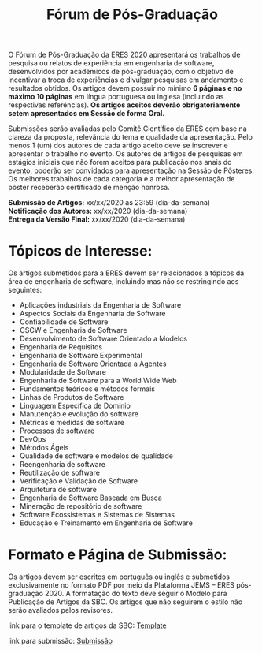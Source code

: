 ﻿---
layout: page-fullwidth
title: "Fórum de Pós-Graduação"
#meta_title: "Dúvidas? Entre em contato conosco"
subheadline: ""
#teaser: "Entre em contato conosco pelo e-mail #eres2020.uem@gmail.com"
permalink: "/forum_pos_graduacao/"
header:
   image_fullwidth: banner_eres2020.png
---

O Fórum de Pós-Graduação da ERES 2020 apresentará os trabalhos de pesquisa ou relatos de experiência em engenharia de software, desenvolvidos por acadêmicos de pós-graduação, com o objetivo de incentivar a troca de experiências e divulgar pesquisas em andamento e resultados obtidos. Os artigos devem possuir no mínimo <b>6 páginas e no máximo 10 páginas</b> em língua portuguesa ou inglesa (incluindo as respectivas referências). <b>Os artigos aceitos deverão obrigatoriamente setem apresentados em Sessão de forma Oral.</b>

Submissões serão avaliadas pelo Comitê Científico da ERES com base na clareza da proposta, relevância do tema e qualidade da apresentação. Pelo menos 1 (um) dos autores de cada artigo aceito deve se inscrever e apresentar o trabalho no evento. Os autores de artigos de pesquisas em estágios iniciais que não forem aceitos para publicação nos anais do evento, poderão ser convidados para apresentação na Sessão de Pôsteres. Os melhores trabalhos de cada categoria e a melhor apresentação de pôster receberão certificado de menção honrosa.

<b>Submissão de Artigos:</b> xx/xx/2020 às 23:59 (dia-da-semana)<br>
<b>Notificação dos Autores:</b> xx/xx/2020 (dia-da-semana)<br>
<b>Entrega da Versão Final:</b> xx/xx/2020 (dia-da-semana)<br>

<h1>Tópicos de Interesse:</h1>

Os artigos submetidos para a ERES devem ser relacionados a tópicos da área de engenharia de software, incluindo mas não se restringindo aos seguintes:

<ul>
<li>Aplicações industriais da Engenharia de Software</li>
<li>Aspectos Sociais da Engenharia de Software</li>
<li>Confiabilidade de Software</li>
<li>CSCW e Engenharia de Software</li>
<li>Desenvolvimento de Software Orientado a Modelos</li>
<li>Engenharia de Requisitos</li>
<li>Engenharia de Software Experimental</li>
<li>Engenharia de Software Orientada a Agentes</li>
<li>Modularidade de Software</li>
<li>Engenharia de Software para a World Wide Web</li>
<li>Fundamentos teóricos e métodos formais</li>
<li>Linhas de Produtos de Software</li>
<li>Linguagem Específica de Domínio</li>
<li>Manutenção e evolução do software</li>
<li>Métricas e medidas de software</li>
<li>Processos de software</li>
<li>DevOps</li>
<li>Métodos Ágeis</li>
<li>Qualidade de software e modelos de qualidade</li>
<li>Reengenharia de software</li>
<li>Reutilização de software</li>
<li>Verificação e Validação de Software</li>
<li>Arquitetura de software</li>
<li>Engenharia de Software Baseada em Busca</li>
<li>Mineração de repositório de software</li>
<li>Software Ecossistemas e Sistemas de Sistemas</li>
<li>Educação e Treinamento em Engenharia de Software</li>
</ul>
 
<h1>Formato e Página de Submissão:</h1>

Os artigos devem ser escritos em português ou inglês e submetidos exclusivamente no formato PDF por meio da Plataforma JEMS – ERES pós-graduação 2020. A formatação do texto deve seguir o Modelo para Publicação de Artigos da SBC. Os artigos que não seguirem o estilo não serão avaliados pelos revisores.

link para o template de artigos da SBC: <a href="http://www.sbc.org.br/documentos-da-sbc/send/169-templates-para-artigos-e-capitulos-de-livros/878-modelosparapublicaodeartigos" target="_blank">Template</a>

link para submissão: <a href="" target="_blank">Submissão</a>



